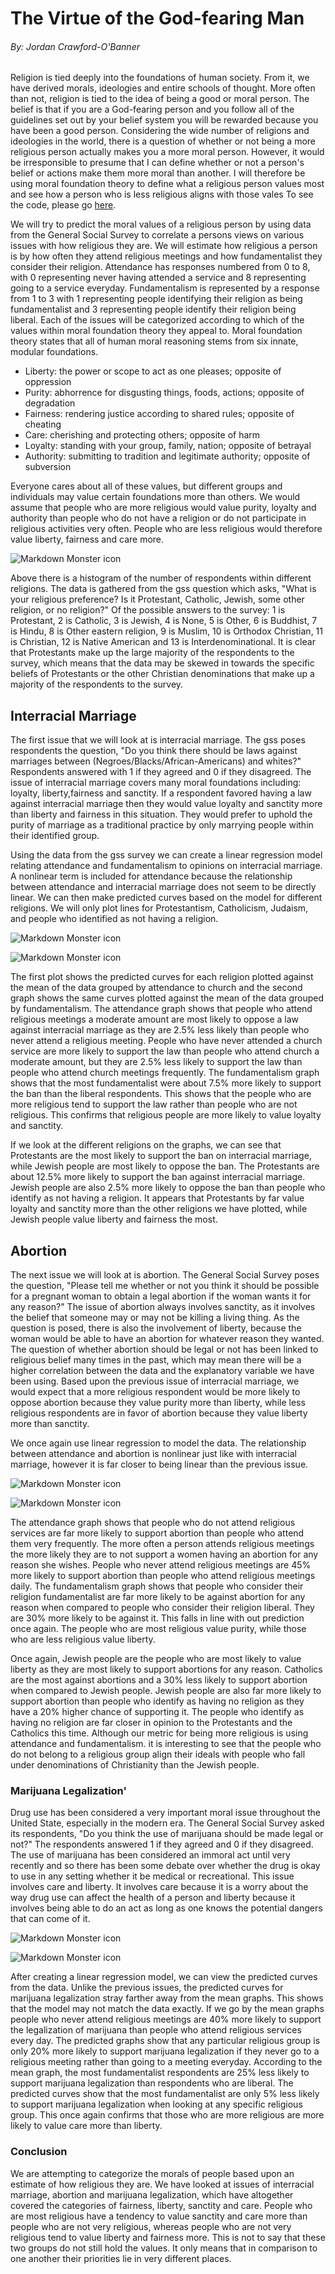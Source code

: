 # The Virtue of the God-fearing Man
###### By: Jordan Crawford-O'Banner

Religion is tied deeply into the foundations of human society. From it, we have derived morals, ideologies and entire schools of thought. More often than not, religion is tied to the idea of being a good or moral person. The belief is that if you are a God-fearing person and you follow all of the guidelines set out by your belief system you will be rewarded because you have been a good person. Considering the wide number of religions and ideologies in the world, there is a question of whether or not being a more religious person actually makes you a more moral person. However, it would be irresponsible to presume that I can define whether or not a person's belief or actions make them more moral than another. I will therefore be using moral foundation theory to define what a religious person values most and see how a person who is less religious aligns with those vales To see the code, please go [here](https://github.com/jcrawfordobanner/ThinkStats2/blob/master/project2/project2.ipynb).

We will try to predict the moral values of a religious person by using data from the General Social Survey to correlate a persons views on various issues with how religious they are. We will estimate how religious a person is by how often they attend religious meetings and how fundamentalist they consider their religion. Attendance has responses numbered from 0 to 8, with 0 representing never having attended a service and 8 representing going to a service everyday. Fundamentalism is represented by a response from 1 to 3 with 1 representing people identifying their religion as being fundamentalist and 3 representing people identify their religion being liberal. Each of the issues will be categorized according to which of the values within moral foundation theory they appeal to. Moral foundation theory states that all of human moral reasoning stems from six innate, modular foundations.

- Liberty: the power or scope to act as one pleases; opposite of oppression
- Purity: abhorrence for disgusting things, foods, actions; opposite of degradation
- Fairness: rendering justice according to shared rules; opposite of cheating
- Care: cherishing and protecting others; opposite of harm
- Loyalty: standing with your group, family, nation; opposite of betrayal
- Authority: submitting to tradition and legitimate authority; opposite of subversion

Everyone cares about all of these values, but different groups and individuals may value certain foundations more than others. We would assume that people who are more religious would value purity, loyalty and authority than people who do not have a religion or do not participate in religious activities very often. People who are less religious would therefore value liberty, fairness and care more.

<img src="religbidge.png"
     alt="Markdown Monster icon"
     class="center"
     style="float: center; margin-right: 10px;" />

Above there is a histogram of the number of respondents within different religions. The data is gathered from the gss question which asks, "What is your religious preference? Is it Protestant, Catholic, Jewish, some other religion, or no religion?"  Of the possible answers to the survey: 1 is Protestant, 2 is Catholic, 3 is Jewish, 4 is None, 5 is Other, 6 is Buddhist, 7 is Hindu, 8 is Other eastern religion, 9 is Muslim, 10 is Orthodox Christian, 11 is Christian, 12 is Native American and 13 is Interdenominational. It is clear that Protestants make up the large majority of the respondents to the survey, which means that the data may be skewed in towards the specific beliefs of Protestants or the other Christian denominations that make up a majority of the respondents to the survey.


## Interracial Marriage
The first issue that we will look at is interracial marriage. The gss poses respondents the question, "Do you think there should be laws against marriages between (Negroes/Blacks/African-Americans) and whites?" Respondents answered with 1 if they agreed and 0 if they disagreed. The issue of interracial marriage covers many moral foundations including: loyalty, liberty,fairness and sanctity. If a respondent favored having a law against interracial marriage then they would value loyalty and sanctity more than liberty and fairness in this situation. They would prefer to uphold the purity of marriage as a traditional practice by only marrying people within their identified group.

Using the data from the gss survey we can create a linear regression model relating attendance and fundamentalism to opinions on interracial marriage. A nonlinear term is included for attendance because the relationship between attendance and interracial marriage does not seem to be directly linear. We can then make predicted curves based on the model for different religions. We will only plot lines for Protestantism, Catholicism, Judaism, and people who identified as not having a religion.

<img src="attendfullrac.png"
     alt="Markdown Monster icon"
     class="center"
     style="float: center; margin-right: 10px;" />

<img src="attendfullfund.png"
    alt="Markdown Monster icon"
    class="center"
    style="float: center; margin-right: 10px;" />

The first plot shows the predicted curves for each religion plotted against the mean of the data grouped by attendance to church and the second graph shows the same curves plotted against the mean of the data grouped by fundamentalism. The attendance graph shows that people who attend religious meetings a moderate amount are most likely to oppose a law against interracial marriage as they are 2.5% less likely than people who never attend a religious meeting. People who have never attended a church service are more likely to support the law than people who attend church a moderate amount, but they are 2.5% less likely to support the law than people who attend church meetings frequently. The fundamentalism graph shows that the most fundamentalist were about 7.5% more likely to support the ban than the liberal respondents. This shows that the people who are more religious tend to support the law rather than people who are not religious. This confirms that religious people are more likely to value loyalty and sanctity.

If we look at the different religions on the graphs, we can see that Protestants are the most likely to support the ban on interracial marriage, while Jewish people are most likely to oppose the ban. The Protestants are about 12.5% more likely to support the ban against interracial marriage. Jewish people are also 2.5% more likely to oppose the ban than people who identify as not having a religion. It appears that Protestants by far value loyalty and sanctity more than the other religions we have plotted, while Jewish people value liberty and fairness the most.

## Abortion

The next issue we will look at is abortion. The General Social Survey poses the question, "Please tell me whether or not you think it should be possible for a pregnant woman to obtain a legal abortion if the woman wants it for any reason?" The issue of abortion always involves sanctity, as it involves the belief that someone may or may not be killing a living thing. As the question is posed, there is also the involvement of liberty, because the woman would be able to have an abortion for whatever reason they wanted. The question of whether abortion should be legal or not has been linked to religious belief many times in the past, which may mean there will be a higher correlation between the data and the explanatory variable we have been using. Based upon the previous issue of interracial marriage, we would expect that a more religious respondent would be more likely to oppose abortion because they value purity more than liberty, while less religious respondents are in favor of abortion because they value liberty more than sanctity.

We once again use linear regression to model the data. The relationship between attendance and abortion is nonlinear just like with interracial marriage, however it is far closer to being linear than the previous issue.

<img src="attendfullabany.png"
     alt="Markdown Monster icon"
     class="center"
     style="float: center; margin-right: 10px;" />

<img src="fundfullabany.png"
    alt="Markdown Monster icon"
    class="center"
    style="float: center; margin-right: 10px;" />

The attendance graph shows that people who do not attend religious services are far more likely to support abortion than people who attend them very frequently. The more often a person attends religious meetings the more likely they are to not support a women having an abortion for any reason she wishes. People who never attend religious meetings are 45% more likely to support abortion than people who attend religious meetings daily. The fundamentalism graph shows that people who consider their religion fundamentalist are far more likely to be against abortion for any reason when compared to people who consider their religion liberal. They are 30% more likely to be against it. This falls in line with out prediction once again. The people who are most religious value purity, while those who are less religious value liberty.

Once again, Jewish people are the people who are most likely to value liberty as they are most likely to support abortions for any reason. Catholics are the most against abortions and a 30% less likely to support abortion when compared to Jewish people. Jewish people are also far more likely to support abortion than people who identify as having no religion as they have a 20% higher chance of supporting it. The people who identify as having no religion are far closer in opinion to the Protestants and the Catholics this time. Although our metric for being more religious is using attendance and fundamentalism. it is interesting to see that the people who do not belong to a religious group align their ideals with people who fall under denominations of Christianity than the Jewish people.

### Marijuana Legalization'

Drug use has been considered a very important moral issue throughout the United State, especially in the modern era. The General Social Survey asked its respondents, "Do you think the use of marijuana should be made legal or not?" The respondents answered 1 if they agreed and 0 if they disagreed. The use of marijuana has been considered an immoral act until very recently and so there has been some debate over whether the drug is okay to use in any setting whether it be medical or recreational. This issue involves care and liberty. It involves care because it is a worry about the way drug use can affect the health of a person and liberty because it involves being able to do an act as long as one knows the potential dangers that can come of it.

<img src="attendfullgrass.png"
     alt="Markdown Monster icon"
     class="center"
     style="float: center; margin-right: 10px;" />

<img src="fundfullgrass.png"
    alt="Markdown Monster icon"
    class="center"
    style="float: center; margin-right: 10px;" />

After creating a linear regression model, we can view the predicted curves from the data. Unlike the previous issues, the predicted curves for marijuana legalization stray farther away from the mean graphs. This shows that the model may not match the data exactly. If we go by the mean graphs people who never attend religious meetings are 40% more likely to support the legalization of marijuana than people who attend religious services every day. The predicted graphs show that any particular religious group is only 20% more likely to support marijuana legalization if they never go to a religious meeting rather than going to a meeting everyday. According to the mean graph, the most fundamentalist respondents are 25% less likely to support marijuana legalization than respondents who are liberal. The predicted curves show that the most fundamentalist are only 5% less likely to support marijuana legalization when looking at any specific religious group. This once again confirms that those who are more religious are more likely to value care more than liberty.


### Conclusion
We are attempting to categorize the morals of people based upon an estimate of how religious they are. We have looked at issues of interracial marriage, abortion and marijuana legalization, which have altogether covered the categories of fairness, liberty, sanctity and care. People who are most religious have a tendency to value sanctity and care more than people who are not very religious, whereas people who are not very religious tend to value liberty and fairness more. This is not to say that these two groups do not still hold the values. It only means that in comparison to one another their priorities lie in very different places.
